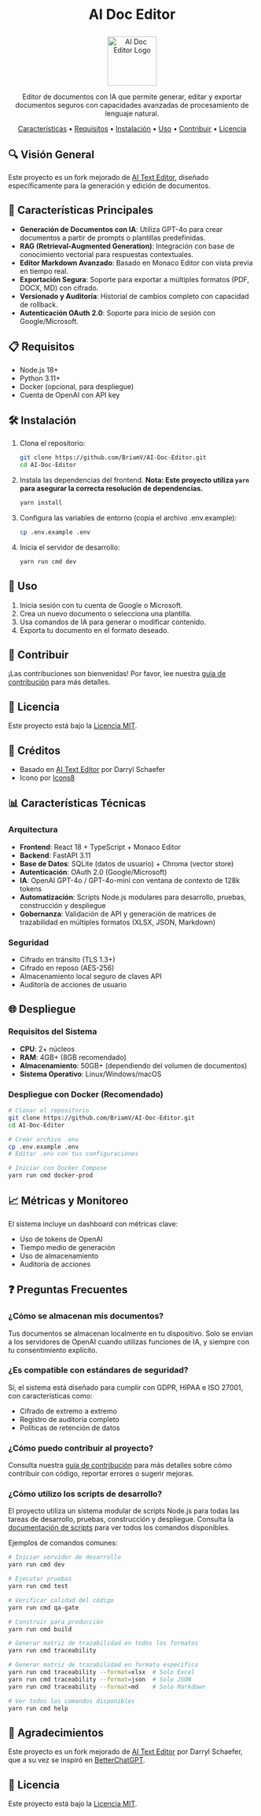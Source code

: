 # <p align="center">AI Doc Editor</p>

<p align="center">
  <img src="https://github.com/BriamV/AI-Doc-Editor/raw/main/public/icon-rounded.png" width="100" alt="AI Doc Editor Logo">
</p>

<p align="center">Editor de documentos con IA que permite generar, editar y exportar documentos seguros con capacidades avanzadas de procesamiento de lenguaje natural.</p>

<p align="center">
  <a href="#características-principales">Características</a> •
  <a href="#requisitos">Requisitos</a> •
  <a href="#instalación">Instalación</a> •
  <a href="#uso">Uso</a> •
  <a href="#contribuir">Contribuir</a> •
  <a href="#licencia">Licencia</a>
</p>

## 🔍 Visión General

Este proyecto es un fork mejorado de [AI Text Editor](https://github.com/darrylschaefer/ai-text-editor), diseñado específicamente para la generación y edición de documentos.

## 🚀 Características Principales

- **Generación de Documentos con IA**: Utiliza GPT-4o para crear documentos a partir de prompts o plantillas predefinidas.
- **RAG (Retrieval-Augmented Generation)**: Integración con base de conocimiento vectorial para respuestas contextuales.
- **Editor Markdown Avanzado**: Basado en Monaco Editor con vista previa en tiempo real.
- **Exportación Segura**: Soporte para exportar a múltiples formatos (PDF, DOCX, MD) con cifrado.
- **Versionado y Auditoría**: Historial de cambios completo con capacidad de rollback.
- **Autenticación OAuth 2.0**: Soporte para inicio de sesión con Google/Microsoft.

## 📋 Requisitos

- Node.js 18+
- Python 3.11+
- Docker (opcional, para despliegue)
- Cuenta de OpenAI con API key

## 🛠️ Instalación

1. Clona el repositorio:

   ```bash
   git clone https://github.com/BriamV/AI-Doc-Editor.git
   cd AI-Doc-Editor
   ```

2. Instala las dependencias del frontend. **Nota: Este proyecto utiliza `yarn` para asegurar la correcta resolución de dependencias.**

   ```bash
   yarn install
   ```

3. Configura las variables de entorno (copia el archivo .env.example):

   ```bash
   cp .env.example .env
   ```

4. Inicia el servidor de desarrollo:
   ```bash
   yarn run cmd dev
   ```

## 🚀 Uso

1. Inicia sesión con tu cuenta de Google o Microsoft.
2. Crea un nuevo documento o selecciona una plantilla.
3. Usa comandos de IA para generar o modificar contenido.
4. Exporta tu documento en el formato deseado.

## 🤝 Contribuir

¡Las contribuciones son bienvenidas! Por favor, lee nuestra [guía de contribución](docs/CONTRIBUTING.md) para más detalles.

## 📄 Licencia

Este proyecto está bajo la [Licencia MIT](LICENSE).

## 🙏 Créditos

- Basado en [AI Text Editor](https://github.com/darrylschaefer/ai-text-editor) por Darryl Schaefer
- Icono por [Icons8](https://icons8.com)

## 📊 Características Técnicas

### Arquitectura

- **Frontend**: React 18 + TypeScript + Monaco Editor
- **Backend**: FastAPI 3.11
- **Base de Datos**: SQLite (datos de usuario) + Chroma (vector store)
- **Autenticación**: OAuth 2.0 (Google/Microsoft)
- **IA**: OpenAI GPT-4o / GPT-4o-mini con ventana de contexto de 128k tokens
- **Automatización**: Scripts Node.js modulares para desarrollo, pruebas, construcción y despliegue
- **Gobernanza**: Validación de API y generación de matrices de trazabilidad en múltiples formatos (XLSX, JSON, Markdown)

### Seguridad

- Cifrado en tránsito (TLS 1.3+)
- Cifrado en reposo (AES-256)
- Almacenamiento local seguro de claves API
- Auditoría de acciones de usuario

## 🌐 Despliegue

### Requisitos del Sistema

- **CPU**: 2+ núcleos
- **RAM**: 4GB+ (8GB recomendado)
- **Almacenamiento**: 50GB+ (dependiendo del volumen de documentos)
- **Sistema Operativo**: Linux/Windows/macOS

### Despliegue con Docker (Recomendado)

```bash
# Clonar el repositorio
git clone https://github.com/BriamV/AI-Doc-Editor.git
cd AI-Doc-Editor

# Crear archivo .env
cp .env.example .env
# Editar .env con tus configuraciones

# Iniciar con Docker Compose
yarn run cmd docker-prod
```

## 📈 Métricas y Monitoreo

El sistema incluye un dashboard con métricas clave:

- Uso de tokens de OpenAI
- Tiempo medio de generación
- Uso de almacenamiento
- Auditoría de acciones

## ❓ Preguntas Frecuentes

### ¿Cómo se almacenan mis documentos?

Tus documentos se almacenan localmente en tu dispositivo. Solo se envían a los servidores de OpenAI cuando utilizas funciones de IA, y siempre con tu consentimiento explícito.

### ¿Es compatible con estándares de seguridad?

Sí, el sistema está diseñado para cumplir con GDPR, HIPAA e ISO 27001, con características como:

- Cifrado de extremo a extremo
- Registro de auditoría completo
- Políticas de retención de datos

### ¿Cómo puedo contribuir al proyecto?

Consulta nuestra [guía de contribución](docs/CONTRIBUTING.md) para más detalles sobre cómo contribuir con código, reportar errores o sugerir mejoras.

### ¿Cómo utilizo los scripts de desarrollo?

El proyecto utiliza un sistema modular de scripts Node.js para todas las tareas de desarrollo, pruebas, construcción y despliegue. Consulta la [documentación de scripts](scripts/README.md) para ver todos los comandos disponibles.

Ejemplos de comandos comunes:

```bash
# Iniciar servidor de desarrollo
yarn run cmd dev

# Ejecutar pruebas
yarn run cmd test

# Verificar calidad del código
yarn run cmd qa-gate

# Construir para producción
yarn run cmd build

# Generar matriz de trazabilidad en todos los formatos
yarn run cmd traceability

# Generar matriz de trazabilidad en formato específico
yarn run cmd traceability --format=xlsx  # Solo Excel
yarn run cmd traceability --format=json  # Solo JSON
yarn run cmd traceability --format=md    # Solo Markdown

# Ver todos los comandos disponibles
yarn run cmd help
```

## 🤝 Agradecimientos

Este proyecto es un fork mejorado de [AI Text Editor](https://github.com/darrylschaefer/ai-text-editor) por Darryl Schaefer, que a su vez se inspiró en [BetterChatGPT](https://github.com/ztjhz/BetterChatGPT).

## 📄 Licencia

Este proyecto está bajo la [Licencia MIT](LICENSE).
